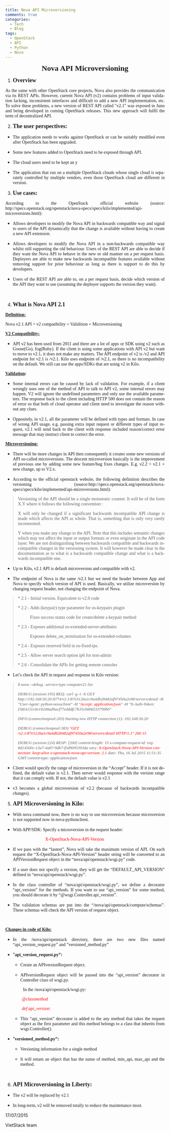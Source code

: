```yaml
---
title: Nova API Microversioning
comments: true
categories: 
  - Tech
  - Blog
tags: 
  - OpenStack
  - API
  - Python
  - Nova
---
```

<p class="western" lang="sv-SE" align="justify"></p>

<p class="western" align="center"><span style="font-family:'Times New Roman', serif;"><span style="font-size:x-large;"><b>Nova API Microversioning</b></span></span></p>

<p class="western" align="justify"></p>

<ol>
    <li>
<p class="western" align="justify"><span style="font-family:'Times New Roman', serif;"><span style="font-size:large;"><b>Overview</b></span></span></p>
</li>
</ol>

<p class="western" lang="sv-SE" align="justify"><span style="font-family:'Times New Roman', serif;"><span lang="en-US">As the same with other OpenStack core project</span></span><span style="font-family:'Times New Roman', serif;"><span lang="en-US">s</span></span><span style="font-family:'Times New Roman', serif;"><span lang="en-US">, Nova also provides the communication via its REST APIs. However, current Nova API (v2) contains problems of input validation lacking, inconsistent interfaces and difficult to add a new API implementation, etc. To solve these problems, a new version of REST API called "v2.1" was exposed in Juno and being developed in coming OpenStack releases. This new approach will fulfil the term of decentralized API.</span></span></p>

<ol start="2">
    <li>
<p class="western" align="justify"><span style="font-family:'Times New Roman', serif;"><span style="font-size:large;"><b>The user perspectives:</b></span></span></p>
</li>
</ol>

<ul>
    <li>
<p class="western" lang="sv-SE" align="justify"><span style="font-family:'Times New Roman', serif;"><span lang="en-US">The application needs to works against OpenStack or can be suitably modified even after OpenStack has been upgraded.</span></span></p>
</li>
    <li>
<p class="western" align="justify"><span style="font-family:'Times New Roman', serif;">Some new features added to OpenStack need to be exposed through API.</span></p>
</li>
    <li>
<p class="western" align="justify"><span style="font-family:'Times New Roman', serif;">The cloud users need to be kept an y</span></p>
</li>
    <li>
<p class="western" lang="sv-SE" align="justify"><span style="font-family:'Times New Roman', serif;"><span lang="en-US">The application that run on a multiple OpenStack clouds whose single cloud is separately controlled by multiple vendors, even those OpenStack cloud are different in version.</span></span></p>
</li>
</ul>

<p class="western" align="justify"></p>

<ol start="3">
    <li>
<p class="western" align="justify"><span style="font-family:'Times New Roman', serif;"><span style="font-size:large;"><b>Use cases:</b></span></span></p>
</li>
</ol>

<p class="western" lang="sv-SE" align="justify"><span style="font-family:'Times New Roman', serif;"><span lang="en-US">Arcording to the OpenStack official website (source: http://specs.openstack.org/openstack/nova-specs/specs/kilo/implemented/api-microversions.html):</span></span></p>

<ul>
    <li>
<p class="western" align="justify"><span style="font-family:'Times New Roman', serif;">Allows developers to modify the Nova API in backwards compatible way and signal to users of the API dynamically that the change is available without having to create a new API extension.</span></p>
</li>
    <li>
<p class="western" lang="sv-SE" align="justify"><span style="font-family:'Times New Roman', serif;"><span lang="en-US">Allows developers to modify the Nova API in a non-backwards compatible way whilst still supporting the old behaviour. Users of the REST API are able to decide if they want the Nova API to behave in the new or old manner on a per request basis. Deployers are able to make new backwards incompatible features available without removing support for prior behaviour as long as there is support to do this by developers.</span></span></p>
</li>
    <li>
<p class="western" align="justify"><span style="font-family:'Times New Roman', serif;">Users of the REST API are able to, on a per request basis, decide which version of the API they want to use (assuming the deployer supports the version they want).</span></p>
</li>
</ul>

&nbsp;

<p class="western" align="justify"></p>

<ol start="4">
    <li>
<p class="western" align="justify"><span style="font-family:'Times New Roman', serif;"><span style="font-size:large;"><b>What is Nova API 2.1</b></span></span></p>
</li>
</ol>

<p class="western" align="justify"><span style="font-family:'Times New Roman', serif;"><u><b>Definition:</b></u></span></p>

<p class="western" lang="sv-SE" align="justify"><span style="font-family:'Times New Roman', serif;"><span lang="en-US">Nova v2.1 API = v2 compatibility + Validition + Microversioning</span></span></p>

<p class="western" lang="sv-SE" align="justify"><span style="font-family:'Times New Roman', serif;"><span lang="en-US"><u><b>V2 Compatibility:</b></u></span></span></p>

<ul>
    <li>
<p class="western" lang="sv-SE" align="justify"><span style="font-family:'Times New Roman', serif;"><span lang="en-US">API v2 has been used from 2011 and there are a lot of apps or SDK using v2 such as Goose(Go), fog(Ruby). If the client is using some applications with API v2 but want to move to v2.1, it does not make any matters. The API endpoint of v2 is /v2 and API endpoint for v2.1 is /v2.1. Kilo uses endpoint of /v2.1, so there is no incompatibility on the default. We still can use the apps/SDKs that are using v2 in Kilo. </span></span></p>
</li>
</ul>

<p class="western" lang="sv-SE" align="justify"><span style="font-family:'Times New Roman', serif;"><span lang="en-US"><u><b>Validation</b></u></span></span><span style="font-family:'Times New Roman', serif;"><span lang="en-US"><b>:</b></span></span></p>

<ul>
    <li>
<p class="western" lang="sv-SE" align="justify"><span style="font-family:'Times New Roman', serif;"><span lang="en-US">Some internal errors can be caused by lack of validation. For example, if a client wrongly uses one of the method of API to talk to API v2, some internal errors may happen. V2 will ignore the undefined parameters and only use the available parameters. The response back to the client including HTTP 500 does not contain the reason of error so that both of cloud operator and client need to investigate the reason without any clues. </span></span></p>
</li>
    <li>
<p class="western" lang="sv-SE" align="justify"><span style="font-family:'Times New Roman', serif;"><span lang="en-US">Oppositely, in v2.1, all the parameter will be defined with types and formats. In case of wrong API usage, e.g. passing extra input request or different types of input request, v2.1 will send back to the client with response included reason/correct error message that may instruct client to correct the error.</span></span></p>
</li>
</ul>

<p class="western" align="justify"><span style="font-family:'Times New Roman', serif;"><u><b>Microversioning:</b></u></span></p>

<ul>
    <li>
<p class="western" lang="sv-SE" align="justify"><span style="font-family:'Times New Roman', serif;"><span lang="en-US">There will be more changes in API then consequently it creates some new versions of API so-called microversions. The descent microversion basically is the improvement of previous one by adding some new feature/bug fixes changes. E.g. v2.2 = v2.1 + new change, up to V2.x.</span></span></p>
</li>
    <li>
<p class="western" lang="sv-SE" align="justify"><span style="font-family:'Times New Roman', serif;"><span lang="en-US">According to the official openstack website, the following definition describes the versioning (source:http://specs.openstack.org/openstack/nova-specs/specs/kilo/implemented/api-microversions.html):</span></span></p>
</li>
</ul>

<blockquote>
<p class="western" align="justify"><span style="font-family:'Times New Roman', serif;">Versioning of the API should be a single monotonic counter. It will be of the form X.Y where it follows the following convention :</span></p>
<p class="western" lang="sv-SE" align="justify"><span style="font-family:'Times New Roman', serif;"><span lang="en-US">X will only be changed if a significant backwards incompatible API change is made which affects the API as whole. That is, something that is only very rarely incremented.</span></span></p>
<p class="western" lang="sv-SE" align="justify"><span style="font-family:'Times New Roman', serif;"><span lang="en-US">Y when you make any change to the API. Note that this includes semantic changes which may not affect the input or output formats or even originate in the API code layer. We are not distinguishing between backwards compatible and backwards incompatible changes in the versioning system. It will however be made clear in the documentation as to what is a backwards compatible change and what is a backwards incompatible one.</span></span></p>
</blockquote>

<ul>
    <li>
<p class="western" lang="sv-SE" align="justify"><span style="font-family:'Times New Roman', serif;"><span lang="en-US">Up to Kilo, v2.1 API is default microversion and compatible with v2.</span></span></p>
</li>
    <li>
<p class="western" lang="sv-SE" align="justify"><span style="font-family:'Times New Roman', serif;"><span lang="en-US">The endpoint of Nova is the same /v2.1 but we need the header between App and Nova to specify which version of API is used. Basically, we utilize microversion by changing request header, not changing the endpoint of Nova.</span></span></p>
</li>
</ul>

<blockquote>
<p class="western" align="justify"><span style="font-family:'Times New Roman', serif;">* 2.1 - Initial version. Equivalent to v2.0 code</span></p>
<p class="western" align="justify"><span style="font-family:'Times New Roman', serif;">* 2.2 - Adds (keypair) type parameter for os-keypairs plugin</span></p>
<p class="western" align="justify"><span style="font-family:'Times New Roman', serif;">           Fixes success status code for create/delete a keypair method</span></p>
<p class="western" align="justify"><span style="font-family:'Times New Roman', serif;">* 2.3 - Exposes additional os-extended-server-attributes</span></p>
<p class="western" align="justify"><span style="font-family:'Times New Roman', serif;">           Exposes delete_on_termination for os-extended-volumes</span></p>
<p class="western" align="justify"><span style="font-family:'Times New Roman', serif;">* 2.4 - Exposes reserved field in os-fixed-ips.</span></p>
<p class="western" align="justify"><span style="font-family:'Times New Roman', serif;">* 2.5 - Allow server search option ip6 for non-admin</span></p>
<p class="western" lang="sv-SE" align="justify"><span style="font-family:'Times New Roman', serif;"><span lang="en-US">* 2.6 - Consolidate the APIs for getting remote consoles</span></span></p>
<p class="western" align="justify"></p>
</blockquote>

<ul>
    <li>
<p class="western" align="justify"><span style="font-family:'Times New Roman', serif;">Let’s check the API in request and response in Kilo version:</span></p>
</li>
</ul>

<blockquote>
<p class="western" align="justify"><span style="font-family:'Times New Roman', serif;"><span style="font-size:small;"><i>$ nova --debug –service-type computev21 list</i></span></span></p>
<p class="western" lang="sv-SE"><span style="font-family:'Times New Roman', serif;"><span style="font-size:small;"><span lang="en-US"><i>DEBUG (session:195) REQ: curl -g -i -X GET http://192.168.50.20:8774/v2.1/87e5126a1c9a4db28482af97450a2e98/servers/detail -H "User-Agent: python-novaclient" -H "</i></span></span></span><span style="color:#ff0000;"><span style="font-family:'Times New Roman', serif;"><span style="font-size:small;"><span lang="en-US"><i>Accept: application/json</i></span></span></span></span><span style="font-family:'Times New Roman', serif;"><span style="font-size:small;"><span lang="en-US"><i>" -H "X-Auth-Token: {SHA1}1c0e19248ad9acf77edddfc7b35cb806533799b0"</i></span></span></span></p>
<p class="western" lang="sv-SE"><span style="font-family:'Times New Roman', serif;"><span style="font-size:small;"><span lang="en-US"><i>INFO (connectionpool:203) Starting new HTTP connection (1): 192.168.50.20</i></span></span></span></p>
<p class="western" lang="sv-SE"><span style="font-family:'Times New Roman', serif;"><span style="font-size:small;"><span lang="en-US"><i>DEBUG (connectionpool:383) "</i></span></span></span><span style="color:#ff0000;"><span style="font-family:'Times New Roman', serif;"><span style="font-size:small;"><span lang="en-US"><i>GET /v2.1/87e5126a1c9a4db28482af97450a2e98/servers/detail HTTP/1.1" 200 15</i></span></span></span></span></p>
<p class="western" lang="sv-SE"><span style="font-family:'Times New Roman', serif;"><span style="font-size:small;"><span lang="en-US"><i>DEBUG (session:224) RESP: [200] content-length: 15 x-compute-request-id: req-8d14500c-13a7-4a87-9db7-f5d9095393da vary: </i></span></span></span><span style="color:#ff0000;"><span style="font-family:'Times New Roman', serif;"><span style="font-size:small;"><span lang="en-US"><i>X-OpenStack-Nova-API-Version connection: keep-alive x-openstack-nova-api-version: 2.1 </i></span></span></span></span><span style="font-family:'Times New Roman', serif;"><span style="font-size:small;"><span lang="en-US"><i>date: Thu, 16 Jul 2015 11:51:35 GMT content-type: application/json</i></span></span></span></p>
<p class="western" align="justify"></p>
</blockquote>

<ul>
    <li>
<p class="western" lang="sv-SE" align="justify"><span style="font-family:'Times New Roman', serif;"><span lang="en-US">Client would specify the range of microversion in the “Accept” header. If it is not defined, the default value is v2.1. Then server would response with the version range that it can comply with. If not, the default value is v2.1</span></span></p>
</li>
    <li>
<p class="western" lang="sv-SE" align="justify"><span style="font-family:'Times New Roman', serif;"><span lang="en-US">v3 becomes a global microversion of v2.2 (because of backwards incompatible changes).</span></span></p>
</li>
</ul>

<p class="western" align="justify"></p>

<ol start="5">
    <li>
<p class="western" align="justify"><span style="font-family:'Times New Roman', serif;"><span style="font-size:large;"><b>API Microversioning in Kilo:</b></span></span></p>
</li>
</ol>

<ul>
    <li>
<p class="western" lang="sv-SE" align="justify"><span style="font-family:'Times New Roman', serif;"><span lang="en-US">With nova command now, there is no way to use microversion because microversion is not supported now in nova-pythonclient.</span></span></p>
</li>
    <li>
<p class="western" align="justify"><span style="font-family:'Times New Roman', serif;">With APP/SDK: Specify a microversion in the request header:</span></p>
</li>
</ul>

<p class="western" lang="sv-SE" align="justify"><span style="color:#ff0000;"><span style="font-family:'Times New Roman', serif;"><span lang="en-US">                                    X-OpenStack-Nova-API-Version</span></span></span></p>

<ul>
    <li>
<p class="western" lang="sv-SE" align="justify"><span style="font-family:'Times New Roman', serif;"><span lang="en-US">If we pass with the “lastest”, Nova will take the maximum version of API. On each request the “X-OpenStack-Nova-API-Version” header string will be converted to an APIVersionRequest object in the “nova/api/openstack/wsgi.py” code.</span></span></p>
</li>
    <li>
<p class="western" lang="sv-SE" align="justify"><span style="font-family:'Times New Roman', serif;"><span lang="en-US">If a user does not specify a version, they will get the “DEFAULT_API_VERSION” defined in “nova/api/openstack/wsgi.py”.</span></span></p>
</li>
    <li>
<p class="western" lang="sv-SE" align="justify"><span style="font-family:'Times New Roman', serif;"><span lang="en-US">In the class controller of “nova/api/openstack/wsgi.py”, we define a decorator “api_version” for the methods. If you want to use “api_version” for some method, you should decorate it by “@wsgi.Controller.api_version”.</span></span></p>
</li>
    <li>
<p class="western" lang="sv-SE" align="justify"><span style="font-family:'Times New Roman', serif;"><span lang="en-US">The validation schemas are put into the “/nova/api/openstack/compute/schemas”. These schemas will check the API version of request object.</span></span></p>
</li>
</ul>

&nbsp;

<p class="western" style="text-align:left;" align="justify"><span style="font-family:'Times New Roman', serif;"><u><b>Changes in code of Kilo:</b></u></span></p>

<ul>
    <li>
<p class="western" lang="sv-SE" align="justify"><span style="font-family:'Times New Roman', serif;"><span lang="en-US">In the /nova/api/openstack directory, there are two new files named “api_version_request.py” and ”versioned_method.py”</span></span></p>
</li>
    <li>
<p class="western" align="justify">“<span style="font-family:'Times New Roman', serif;"><b>api_version_request.py”: </b></span></p>

<ul>
    <li>
<p class="western" align="justify"><span style="font-family:'Times New Roman', serif;">Create an APIversionRequest object.</span></p>
</li>
    <li>
<p class="western" align="justify"><span style="font-family:'Times New Roman', serif;">APIversionRequest object will be passed into the “api_version” decorator in Controller class of wsgi.py.</span></p>
</li>
</ul>
</li>
</ul>

<p class="western" lang="sv-SE" align="justify"><span style="font-family:'Times New Roman', serif;"><span lang="en-US">                In the /nova/api/openstack/wsgi.py:</span></span></p>

<p class="western" align="justify"><span style="color:#ff0000;"><span style="font-family:'Times New Roman', serif;"><i>               @classmethod</i></span></span></p>

<p class="western" align="justify"><span style="color:#ff0000;"><span style="font-family:'Times New Roman', serif;"><i>               def api_version:</i></span></span></p>

<ul>
<ul>
    <li>
<p class="western" lang="sv-SE" align="justify"><span style="font-family:'Times New Roman', serif;"><span lang="en-US">This “api_version” decorator is added to the any method that takes the request object as the first parameter and this method belongs to a class that inherits from wsgi.Controller().</span></span></p>
</li>
</ul>
</ul>

<ul>
    <li>
<p class="western" align="justify">“<span style="font-family:'Times New Roman', serif;"><b>versioned_method.py”:</b></span></p>

<ul>
    <li>
<p class="western" align="justify"><span style="font-family:'Times New Roman', serif;">Versioning information for a single method</span></p>
</li>
    <li>
<p class="western" align="justify"><span style="font-family:'Times New Roman', serif;">It will return an object that has the name of method, min_api, max_api and the method.</span></p>
</li>
</ul>
</li>
</ul>

&nbsp;

<ol start="6">
    <li>
<p class="western" align="justify"><span style="font-family:'Times New Roman', serif;"><span style="font-size:large;"><b>API Microversioning in Liberty:</b></span></span></p>
</li>
</ol>

<ul>
    <li>
<p class="western" align="justify"><span style="font-family:'Times New Roman', serif;">The v2 will be replaced by v2.1</span></p>
</li>
    <li>
<p class="western" lang="sv-SE" align="justify"><span style="font-family:'Times New Roman', serif;"><span lang="en-US">In long-term, v2 will be removed totally to reduce the maintenance most.</span></span></p>
</li>
</ul>

<p class="western" align="justify"></p>

<p class="western" align="justify"></p>

<p class="western" align="justify"></p>

<p class="western" align="justify">
17/07/2015</p>

<p class="western" align="justify">VietStack team</p>

<p class="western" align="justify">
</p>

<p class="western" align="justify">
</p>

